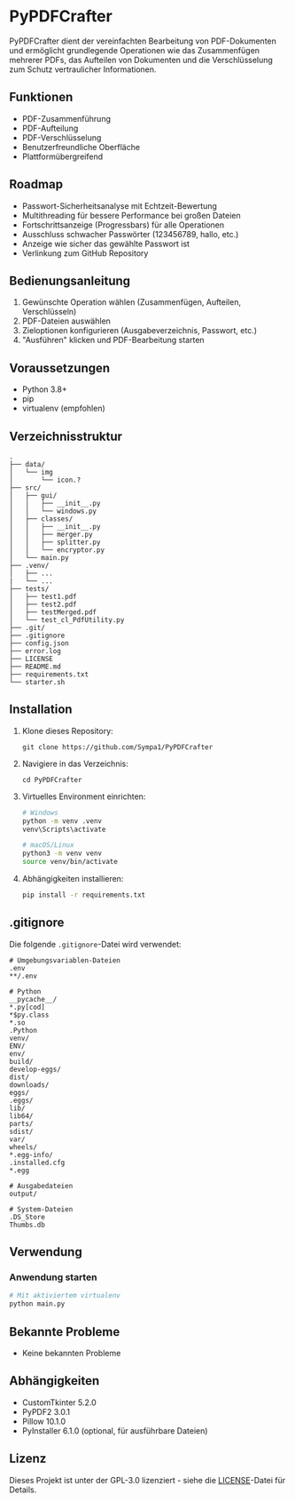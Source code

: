 # PyPDFCrafter

PyPDFCrafter dient der vereinfachten Bearbeitung von PDF-Dokumenten und ermöglicht grundlegende Operationen wie das Zusammenfügen mehrerer PDFs, das Aufteilen von Dokumenten und die Verschlüsselung zum Schutz vertraulicher Informationen.

## Funktionen
- PDF-Zusammenführung
- PDF-Aufteilung
- PDF-Verschlüsselung
- Benutzerfreundliche Oberfläche
- Plattformübergreifend

## Roadmap
- Passwort-Sicherheitsanalyse mit Echtzeit-Bewertung
- Multithreading für bessere Performance bei großen Dateien
- Fortschrittsanzeige (Progressbars) für alle Operationen
- Ausschluss schwacher Passwörter (123456789, hallo, etc.)
- Anzeige wie sicher das gewählte Passwort ist
- Verlinkung zum GitHub Repository

## Bedienungsanleitung
1. Gewünschte Operation wählen (Zusammenfügen, Aufteilen, Verschlüsseln)
2. PDF-Dateien auswählen
3. Zieloptionen konfigurieren (Ausgabeverzeichnis, Passwort, etc.)
4. "Ausführen" klicken und PDF-Bearbeitung starten

## Voraussetzungen
- Python 3.8+
- pip
- virtualenv (empfohlen)

## Verzeichnisstruktur
```
.
├── data/
│   └── img
│       └── icon.?
├── src/
│   ├── gui/
│   │   ├── __init__.py
│   │   └── windows.py
│   ├── classes/
│   │   ├── __init__.py
│   │   ├── merger.py
│   │   ├── splitter.py
│   │   └── encryptor.py
│   └── main.py
├── .venv/
│   ├── ...
|   └── ...
├── tests/
│   ├── test1.pdf
│   ├── test2.pdf
│   ├── testMerged.pdf
│   └── test_cl_PdfUtility.py
├── .git/
├── .gitignore
├── config.json
├── error.log
├── LICENSE
├── README.md
├── requirements.txt
└── starter.sh
```

## Installation
1. Klone dieses Repository:
   ```
   git clone https://github.com/Sympa1/PyPDFCrafter
   ```
2. Navigiere in das Verzeichnis:
   ```
   cd PyPDFCrafter
   ```
3. Virtuelles Environment einrichten:
   ```bash
   # Windows
   python -m venv .venv
   venv\Scripts\activate
   
   # macOS/Linux
   python3 -m venv venv
   source venv/bin/activate
   ```
4. Abhängigkeiten installieren:
   ```bash
   pip install -r requirements.txt
   ```

## .gitignore
Die folgende `.gitignore`-Datei wird verwendet:
```
# Umgebungsvariablen-Dateien
.env
**/.env

# Python
__pycache__/
*.py[cod]
*$py.class
*.so
.Python
venv/
ENV/
env/
build/
develop-eggs/
dist/
downloads/
eggs/
.eggs/
lib/
lib64/
parts/
sdist/
var/
wheels/
*.egg-info/
.installed.cfg
*.egg

# Ausgabedateien
output/

# System-Dateien
.DS_Store
Thumbs.db
```

## Verwendung
### Anwendung starten
```bash
# Mit aktiviertem virtualenv
python main.py
```

## Bekannte Probleme
- Keine bekannten Probleme

## Abhängigkeiten
- CustomTkinter 5.2.0
- PyPDF2 3.0.1
- Pillow 10.1.0
- PyInstaller 6.1.0 (optional, für ausführbare Dateien)

## Lizenz
Dieses Projekt ist unter der GPL-3.0 lizenziert - siehe die [LICENSE](LICENSE)-Datei für Details.